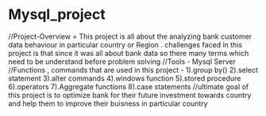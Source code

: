 # Mysql_project
//Project-Overview = This project is all about the analyzing bank customer data behaviour in particular country or Region .
challenges faced in this project is that since it was all about bank data so there many terms which need to be understand before problem solving
//Tools - Mysql Server
//Functions  , commands that are used in this project - 
1).group by()
2).select statement
3).alter commands
4).windows function
5).stored procedure
6).operators
7).Aggregate functions
8).case statements
//ultimate goal of this project is to optimize bank for their future investment towards country and help them to improve their buisness in particular country
